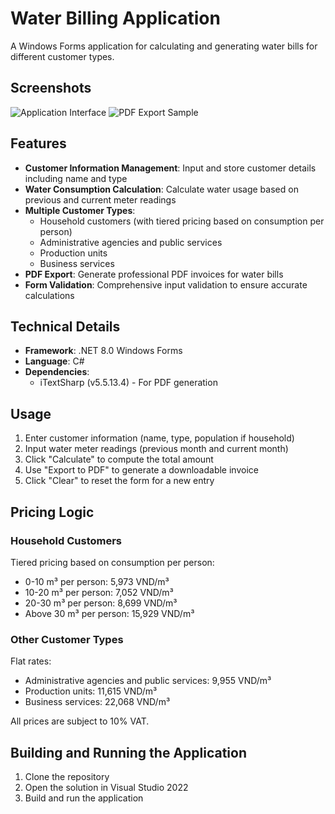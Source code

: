 # Water Billing Application

A Windows Forms application for calculating and generating water bills for different customer types.

## Screenshots

![Application Interface](images/906F7D22-C347-4452-AACB-A8B438601851.png)
![PDF Export Sample](images/97C87917-51D2-4149-B72D-10FC75ABA4C5.png)

## Features

- **Customer Information Management**: Input and store customer details including name and type
- **Water Consumption Calculation**: Calculate water usage based on previous and current meter readings
- **Multiple Customer Types**:
  - Household customers (with tiered pricing based on consumption per person)
  - Administrative agencies and public services
  - Production units
  - Business services
- **PDF Export**: Generate professional PDF invoices for water bills
- **Form Validation**: Comprehensive input validation to ensure accurate calculations

## Technical Details

- **Framework**: .NET 8.0 Windows Forms
- **Language**: C#
- **Dependencies**: 
  - iTextSharp (v5.5.13.4) - For PDF generation

## Usage

1. Enter customer information (name, type, population if household)
2. Input water meter readings (previous month and current month)
3. Click "Calculate" to compute the total amount
4. Use "Export to PDF" to generate a downloadable invoice
5. Click "Clear" to reset the form for a new entry

## Pricing Logic

### Household Customers
Tiered pricing based on consumption per person:
- 0-10 m³ per person: 5,973 VND/m³
- 10-20 m³ per person: 7,052 VND/m³
- 20-30 m³ per person: 8,699 VND/m³
- Above 30 m³ per person: 15,929 VND/m³

### Other Customer Types
Flat rates:
- Administrative agencies and public services: 9,955 VND/m³
- Production units: 11,615 VND/m³
- Business services: 22,068 VND/m³

All prices are subject to 10% VAT.

## Building and Running the Application

1. Clone the repository
2. Open the solution in Visual Studio 2022
3. Build and run the application 